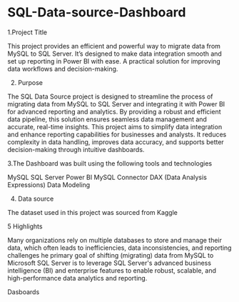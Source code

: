 # SQL-Data-source-Dashboard
1.Project Title 

This project provides an efficient and powerful way to migrate data from MySQL to SQL Server. It’s designed to make data integration smooth and set up reporting in Power BI with ease. A practical solution for improving data workflows and decision-making.

2. Purpose

The SQL Data Source project is designed to streamline the process of migrating data from MySQL to SQL Server and integrating it with Power BI for advanced reporting and analytics. By providing a robust and efficient data pipeline, this solution ensures seamless data management and accurate, real-time insights.
This project aims to simplify data integration and enhance reporting capabilities for businesses and analysts. It reduces complexity in data handling, improves data accuracy, and supports better decision-making through intuitive dashboards.

3.The Dashboard was built using the following tools and technologies 

MySQL
SQL Server
Power BI
MySQL Connector 
DAX (Data Analysis Expressions)
Data Modeling

4. Data source

The dataset used in this project was sourced from Kaggle

5 Highlights 

Many organizations rely on multiple databases to store and manage their data, which often leads to inefficiencies, data inconsistencies, and reporting challenges
he primary goal of shifting (migrating) data from MySQL to Microsoft SQL Server is to leverage SQL Server's advanced business intelligence (BI) and enterprise features to enable robust, scalable, and high-performance data analytics and reporting.

Dasboards


